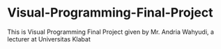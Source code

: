 # Visual-Programming-Final-Project
This is Visual Programming Final Project given by Mr. Andria Wahyudi, a lecturer at Universitas Klabat
